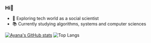 ### Hi👋

- 🔭 Exploring tech world as a social scientist
- 📚 Currently studying algorithms, systems and computer sciences 

[![Ayana's GitHub stats](https://github-readme-stats.vercel.app/api?username=hanashiroayana&show_icons=true&theme=neon)](https://github.com/hanashiroayana/github-readme-stats)
![Top Langs](https://github-readme-stats.vercel.app/api/top-langs/?username=hanashiroayana&layout=compact&theme=neon)
